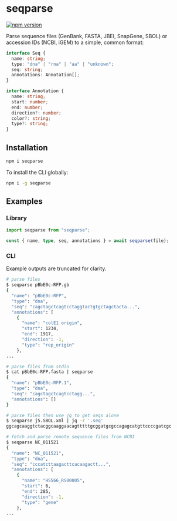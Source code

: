 # seqparse

[![npm version](https://badge.fury.io/js/seqparse.svg)](https://www.npmjs.com/package/seqparse)

Parse sequence files (GenBank, FASTA, JBEI, SnapGene, SBOL) or accession IDs (NCBI, iGEM) to a simple, common format:

```ts
interface Seq {
  name: string;
  type: "dna" | "rna" | "aa" | "unknown";
  seq: string;
  annotations: Annotation[];
}

interface Annotation {
  name: string;
  start: number;
  end: number;
  direction?: number;
  color?: string;
  type?: string;
}
```

## Installation

```bash
npm i seqparse
```

To install the CLI globally:

```bash
npm i -g seqparse
```

## Examples

### Library

```ts
import seqparse from "seqparse";

const { name, type, seq, annotations } = await seqparse(file);
```

### CLI

Example outputs are truncated for clarity.

```bash
# parse files
$ seqparse pBbE0c-RFP.gb
{
  "name": "pBbE0c-RFP",
  "type": "dna",
  "seq": "cagctagctcagtcctaggtactgtgctagctacta...",
  "annotations": [
    {
      "name": "colE1 origin",
      "start": 1234,
      "end": 1917,
      "direction": -1,
      "type": "rep_origin"
    },
...

# parse files from stdin
$ cat pBbE0c-RFP.fasta | seqparse
{
  "name": "pBbE0c-RFP.1",
  "type": "dna",
  "seq": "cagctagctcagtcctagg...",
  "annotations": []
}

# parse files then use jq to get seqs alone
$ seqparse j5.SBOL.xml | jq -r '.seq'
ggcagcaaggtctacggcaaggaacagtttttgcggatgcgccagagcatgttccccgatcgc

# fetch and parse remote sequence files from NCBI
$ seqparse NC_011521
{
  "name": "NC_011521",
  "type": "dna",
  "seq": "cccatcttaagacttcacaagactt...",
  "annotations": [
    {
      "name": "HS566_RS00005",
      "start": 6,
      "end": 285,
      "direction": -1,
      "type": "gene"
    },
...
```
